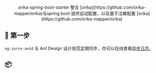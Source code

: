 

<div align="center">
orika-spring-boot-starter  整合 [orika](https://github.com/orika-mapper/orika)与spring boot 提供自动配置，以及基于注解配置 [orika](https://github.com/orika-mapper/orika)

</div>



## 🎨 第一步

`ng-zorro-antd` 与 Ant Design 设计规范定期同步，你可以在线查看[同步日志](https://nz-styles-syncer.now.sh/)。

## 📦 
